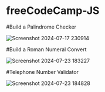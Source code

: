 # freeCodeCamp-JS
#Build a Palindrome Checker


![Screenshot 2024-07-17 230914](https://github.com/user-attachments/assets/9b4855a0-361d-4a0d-9c0e-2d7540f419fc)



#Build a Roman Numeral Convert


![Screenshot 2024-07-23 183227](https://github.com/user-attachments/assets/e7f9de2f-0cbe-41de-9e30-7250f73da8b6)


#Telephone Number Validator



![Screenshot 2024-07-23 184828](https://github.com/user-attachments/assets/14f00276-c4d4-419a-924b-05bd57b4adc6)
